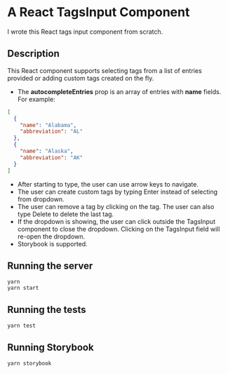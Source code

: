 # A React TagsInput Component

I wrote this React tags input component from scratch.

## Description

This React component supports selecting tags from a list of entries provided or adding custom tags created on the fly.

- The **autocompleteEntries** prop is an array of entries with **name** fields. For example:

```json
[
  {
    "name": "Alabama",
    "abbreviation": "AL"
  },
  {
    "name": "Alaska",
    "abbreviation": "AK"
  }
]
```

- After starting to type, the user can use arrow keys to navigate.
- The user can create custom tags by typing Enter instead of selecting from dropdown.
- The user can remove a tag by clicking on the tag. The user can also type Delete to delete the last tag.
- If the dropdown is showing, the user can click outside the TagsInput component to close the dropdown. Clicking on the TagsInput field will re-open the dropdown.
- Storybook is supported.

## Running the server

```
yarn
yarn start
```

## Running the tests

```
yarn test
```

## Running Storybook

```
yarn storybook
```
